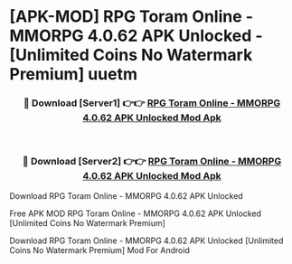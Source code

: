 # [APK-MOD] RPG Toram Online - MMORPG 4.0.62 APK Unlocked - [Unlimited Coins No Watermark Premium] uuetm



<div align="center">
<h3>🔴 Download [Server1] 👉👉 <a href="https://momento.my/?title=RPG_Toram_Online_-_MMORPG_4.0.62_APK_Unlocked">RPG Toram Online - MMORPG 4.0.62 APK Unlocked Mod Apk</a></h3><br>

<h3>🔴 Download [Server2] 👉👉 <a href="https://momento.my/?title=RPG_Toram_Online_-_MMORPG_4.0.62_APK_Unlocked">RPG Toram Online - MMORPG 4.0.62 APK Unlocked Mod Apk</a></h3>
</div>



Download RPG Toram Online - MMORPG 4.0.62 APK Unlocked 

Free APK MOD RPG Toram Online - MMORPG 4.0.62 APK Unlocked [Unlimited Coins No Watermark Premium]

Download RPG Toram Online - MMORPG 4.0.62 APK Unlocked [Unlimited Coins No Watermark Premium] Mod For Android
